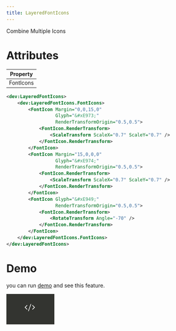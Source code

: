 ```yaml
---
title: LayeredFontIcons
---
```


Combine Multiple Icons

# Attributes
|Property|
|-|
|FontIcons|

```xml
<dev:LayeredFontIcons>
    <dev:LayeredFontIcons.FontIcons>
        <FontIcon Margin="0,0,15,0"
                  Glyph="&#xE973;"
                  RenderTransformOrigin="0.5,0.5">
            <FontIcon.RenderTransform>
                <ScaleTransform ScaleX="0.7" ScaleY="0.7" />
            </FontIcon.RenderTransform>
        </FontIcon>
        <FontIcon Margin="15,0,0,0"
                  Glyph="&#xE974;"
                  RenderTransformOrigin="0.5,0.5">
            <FontIcon.RenderTransform>
                <ScaleTransform ScaleX="0.7" ScaleY="0.7" />
            </FontIcon.RenderTransform>
        </FontIcon>
        <FontIcon Glyph="&#xE949;"
                  RenderTransformOrigin="0.5,0.5">
            <FontIcon.RenderTransform>
                <RotateTransform Angle="-70" />
            </FontIcon.RenderTransform>
        </FontIcon>
    </dev:LayeredFontIcons.FontIcons>
</dev:LayeredFontIcons>
```

# Demo
you can run [demo](https://github.com/Ghost1372/DevWinUI) and see this feature.

![DevWinUI](https://raw.githubusercontent.com/ghost1372/DevWinUI-Resources/refs/heads/main/DevWinUI-Docs/LayeredFontIcons.png)
